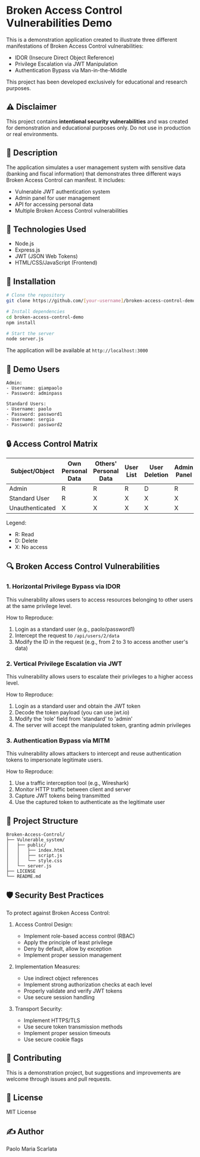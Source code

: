 # Broken Access Control Vulnerabilities Demo

This is a demonstration application created to illustrate three different manifestations of Broken Access Control vulnerabilities:
- IDOR (Insecure Direct Object Reference)
- Privilege Escalation via JWT Manipulation
- Authentication Bypass via Man-in-the-Middle

This project has been developed exclusively for educational and research purposes.

## ⚠️ Disclaimer
This project contains **intentional security vulnerabilities** and was created for demonstration and educational purposes only. Do not use in production or real environments.

## 📝 Description
The application simulates a user management system with sensitive data (banking and fiscal information) that demonstrates three different ways Broken Access Control can manifest. It includes:
* Vulnerable JWT authentication system
* Admin panel for user management
* API for accessing personal data
* Multiple Broken Access Control vulnerabilities

## 🔧 Technologies Used
* Node.js
* Express.js
* JWT (JSON Web Tokens)
* HTML/CSS/JavaScript (Frontend)

## 🚀 Installation
```bash
# Clone the repository
git clone https://github.com/[your-username]/broken-access-control-demo

# Install dependencies
cd broken-access-control-demo
npm install

# Start the server
node server.js
```

The application will be available at `http://localhost:3000`

## 👥 Demo Users
```
Admin:
- Username: giampaolo
- Password: adminpass

Standard Users:
- Username: paolo
- Password: password1
- Username: sergio
- Password: password2
```

## 🔒 Access Control Matrix
Subject/Object | Own Personal Data | Others' Personal Data | User List | User Deletion | Admin Panel
---------------|------------------|---------------------|-----------|---------------|-------------
Admin          | R                | R                   | R         | D             | R
Standard User  | R                | X                   | X         | X             | X
Unauthenticated| X                | X                   | X         | X             | X

Legend:
* R: Read
* D: Delete
* X: No access

## 🔍 Broken Access Control Vulnerabilities

### 1. Horizontal Privilege Bypass via IDOR
This vulnerability allows users to access resources belonging to other users at the same privilege level.

How to Reproduce:
1. Login as a standard user (e.g., paolo/password1)
2. Intercept the request to `/api/users/2/data`
3. Modify the ID in the request (e.g., from 2 to 3 to access another user's data)

### 2. Vertical Privilege Escalation via JWT
This vulnerability allows users to escalate their privileges to a higher access level.

How to Reproduce:
1. Login as a standard user and obtain the JWT token
2. Decode the token payload (you can use jwt.io)
3. Modify the 'role' field from 'standard' to 'admin'
4. The server will accept the manipulated token, granting admin privileges

### 3. Authentication Bypass via MITM
This vulnerability allows attackers to intercept and reuse authentication tokens to impersonate legitimate users.

How to Reproduce:
1. Use a traffic interception tool (e.g., Wireshark)
2. Monitor HTTP traffic between client and server
3. Capture JWT tokens being transmitted
4. Use the captured token to authenticate as the legitimate user

## 📁 Project Structure
```
Broken-Access-Control/
├── Vulnerable_system/
│   ├── public/
│   │   ├── index.html
│   │   ├── script.js
│   │   └── style.css
│   └── server.js
├── LICENSE
└── README.md
```

## 🛡️ Security Best Practices
To protect against Broken Access Control:

1. Access Control Design:
   * Implement role-based access control (RBAC)
   * Apply the principle of least privilege
   * Deny by default, allow by exception
   * Implement proper session management

2. Implementation Measures:
   * Use indirect object references
   * Implement strong authorization checks at each level
   * Properly validate and verify JWT tokens
   * Use secure session handling

3. Transport Security:
   * Implement HTTPS/TLS
   * Use secure token transmission methods
   * Implement proper session timeouts
   * Use secure cookie flags

## 👥 Contributing
This is a demonstration project, but suggestions and improvements are welcome through issues and pull requests.

## 📄 License
MIT License

## ✍️ Author
Paolo Maria Scarlata

